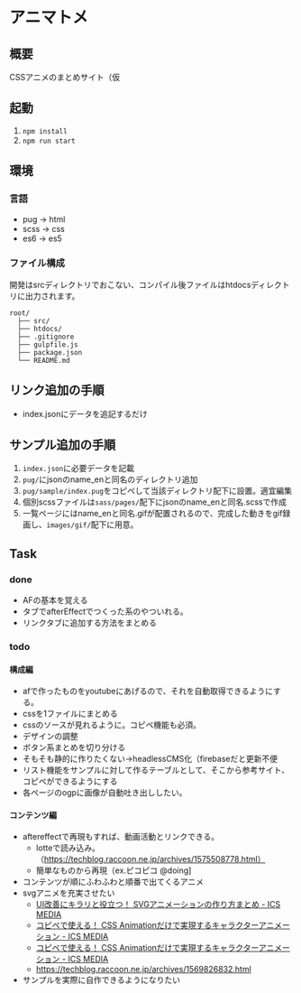 # アニマトメ

## 概要
CSSアニメのまとめサイト（仮

## 起動
1. `npm install`
2. `npm run start`

## 環境
### 言語
- pug → html
- scss → css
- es6 → es5

### ファイル構成
開発はsrcディレクトリでおこない、コンパイル後ファイルはhtdocsディレクトリに出力されます。
```
root/
  ├── src/
  ├── htdocs/
  ├── .gitignore
  ├── gulpfile.js
  ├── package.json
  └── README.md
```

## リンク追加の手順
* index.jsonにデータを追記するだけ

## サンプル追加の手順
1. `index.json`に必要データを記載
2. `pug/`にjsonのname_enと同名のディレクトリ追加
3. `pug/sample/index.pug`をコピペして当該ディレクトリ配下に設置。適宜編集
4. 個別scssファイルは`sass/pages/`配下にjsonのname_enと同名.scssで作成
5. 一覧ページにはname_enと同名.gifが配置されるので、完成した動きをgif録画し、`images/gif/`配下に用意。

## Task
### done
* AFの基本を覚える
* タブでafterEffectでつくった系のやついれる。
* リンクタブに追加する方法をまとめる

### todo
#### 構成編
* afで作ったものをyoutubeにあげるので、それを自動取得できるようにする。
* cssを1ファイルにまとめる
* cssのソースが見れるように。コピペ機能も必須。
* デザインの調整
* ボタン系まとめを切り分ける
* そもそも静的に作りたくない→headlessCMS化（firebaseだと更新不便
* リスト機能をサンプルに対して作るテーブルとして、そこから参考サイト、コピペができるようにする
* 各ページのogpに画像が自動吐き出ししたい。
  
#### コンテンツ編
* aftereffectで再現もすれば、動画活動とリンクできる。
  * lotteで読み込み。（https://techblog.raccoon.ne.jp/archives/1575508778.html）
  * 簡単なものから再現（ex.ピコピコ @doing]
* コンテンツが順にふわふわと順番で出てくるアニメ
* svgアニメを充実させたい
  * [UI改善にキラリと役立つ！ SVGアニメーションの作り方まとめ - ICS MEDIA](https://ics.media/entry/15970/)
  * [コピペで使える！ CSS Animationだけで実現するキャラクターアニメーション - ICS MEDIA](https://ics.media/entry/11336/)
  * [コピペで使える！ CSS Animationだけで実現するキャラクターアニメーション - ICS MEDIA](https://ics.media/entry/11336/)
  * https://techblog.raccoon.ne.jp/archives/1569826832.html
* サンプルを実際に自作できるようになりたい
  
